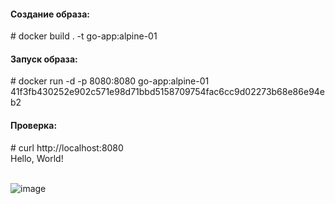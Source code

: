 <h4>Создание образа:</h4>
# docker build . -t go-app:alpine-01</br>

<h4>Запуск образа:</h4>
# docker run -d -p 8080:8080 go-app:alpine-01</br>
41f3fb430252e902c571e98d71bbd5158709754fac6cc9d02273b68e86e94eb2</br>

<h4>Проверка:</h4>
# curl http://localhost:8080</br>
Hello, World!</br>
</br>

![image](https://user-images.githubusercontent.com/86831924/234957011-4391d77c-9cea-450e-8a4e-5313f2f2da52.png)
